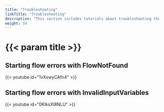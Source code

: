 ```yaml
---
title: "Troubleshooting"
linkTitle: "Troubleshooting"
description: "This section includes tutorials about troubleshooting the Cortex Innovation platform."
weight: 50
---
```


# {{< param title >}}

## Starting flow errors with FlowNotFound
{{< youtube id="1vXswyCAfn4" >}}

## Starting flow errors with InvalidInputVariables
{{< youtube id="0KIksXI8NLU" >}}
